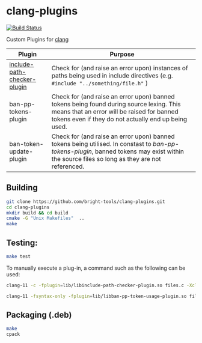 # clang-plugins

[![Build Status](https://travis-ci.com/bright-tools/clang-plugins.svg?branch=main)](https://travis-ci.com/bright-tools/clang-plugins)

Custom Plugins for [clang](https://clang.llvm.org/)

| Plugin | Purpose |
|--------|---------|
| [include-path-checker-plugin](src/include-path-checker/README.md) | Check for (and raise an error upon) instances of paths being used in include directives (e.g. `#include "../something/file.h"` ) |
| ban-pp-tokens-plugin | Check for (and raise an error upon) banned tokens being found during source lexing.  This means that an error will be raised for banned tokens even if they do not actually end up being used. |
| ban-token-update-plugin | Check for (and raise an error upon) banned tokens being utilised.  In constast to _ban-pp-tokens-plugin_, banned tokens may exist within the source files so long as they are not referenced. |

## Building

```bash
git clone https://github.com/bright-tools/clang-plugins.git
cd clang-plugins
mkdir build && cd build
cmake -G "Unix Makefiles"  ..
make
```

## Testing:

```bash
make test
```

To manually execute a plug-in, a command such as the following can be used:
```bash
clang-11 -c -fplugin=lib/libinclude-path-checker-plugin.so files.c -Xclang -plugin-arg-include-path-checker
```

```bash
clang-11 -fsyntax-only -fplugin=lib/libban-pp-token-usage-plugin.so files.c -Xclang -analyze -Xclang -analyzer-checker=brighttools.ban-token-usage
```

## Packaging (.deb)

```bash
make
cpack
```
